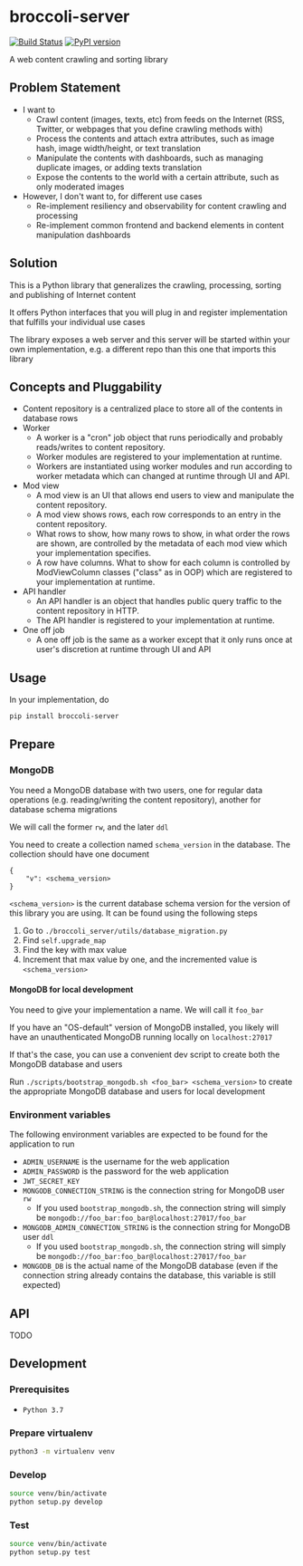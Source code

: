 # broccoli-server
[![Build Status](https://travis-ci.org/k-t-corp/broccoli-server.svg?branch=master)](https://travis-ci.org/k-t-corp/broccoli-server)
[![PyPI version](https://badge.fury.io/py/broccoli-server.svg)](https://badge.fury.io/py/broccoli-server)

A web content crawling and sorting library

## Problem Statement
* I want to
    * Crawl content (images, texts, etc) from feeds on the Internet (RSS, Twitter, or webpages that you define crawling methods with)
    * Process the contents and attach extra attributes, such as image hash, image width/height, or text translation
    * Manipulate the contents with dashboards, such as managing duplicate images, or adding texts translation
    * Expose the contents to the world with a certain attribute, such as only moderated images
* However, I don't want to, for different use cases
    * Re-implement resiliency and observability for content crawling and processing
    * Re-implement common frontend and backend elements in content manipulation dashboards

## Solution
This is a Python library that generalizes the crawling, processing, sorting and publishing of Internet content

It offers Python interfaces that you will plug in and register implementation that fulfills your individual use cases

The library exposes a web server and this server will be started within your own implementation, e.g. a different repo than this one that imports this library

## Concepts and Pluggability
* Content repository is a centralized place to store all of the contents in database rows
* Worker
    * A worker is a "cron" job object that runs periodically and probably reads/writes to content repository.
    * Worker modules are registered to your implementation at runtime.
    * Workers are instantiated using worker modules and run according to worker metadata which can changed at runtime through UI and API.
* Mod view
    * A mod view is an UI that allows end users to view and manipulate the content repository.
    * A mod view shows rows, each row corresponds to an entry in the content repository.
    * What rows to show, how many rows to show, in what order the rows are shown, are controlled by the metadata of each mod view which your implementation specifies.
    * A row have columns. What to show for each column is controlled by ModViewColumn classes ("class" as in OOP) which are registered to your implementation at runtime.
* API handler
    * An API handler is an object that handles public query traffic to the content repository in HTTP.
    * The API handler is registered to your implementation at runtime.
* One off job
    * A one off job is the same as a worker except that it only runs once at user's discretion at runtime through UI and API

## Usage
In your implementation, do

```bash
pip install broccoli-server
```

## Prepare

### MongoDB
You need a MongoDB database with two users, one for regular data operations (e.g. reading/writing the content repository), another for database schema migrations

We will call the former `rw`, and the later `ddl`

You need to create a collection named `schema_version` in the database. The collection should have one document

```
{
    "v": <schema_version>
}
```

`<schema_version>` is the current database schema version for the version of this library you are using. It can be found using the following steps
1. Go to `./broccoli_server/utils/database_migration.py`
2. Find `self.upgrade_map`
3. Find the key with max value
4. Increment that max value by one, and the incremented value is `<schema_version>`

#### MongoDB for local development
You need to give your implementation a name. We will call it `foo_bar`

If you have an "OS-default" version of MongoDB installed, you likely will have an unauthenticated MongoDB running locally on `localhost:27017`

If that's the case, you can use a convenient dev script to create both the MongoDB database and users

Run `./scripts/bootstrap_mongodb.sh <foo_bar> <schema_version>` to create the appropriate MongoDB database and users for local development

### Environment variables
The following environment variables are expected to be found for the application to run
* `ADMIN_USERNAME` is the username for the web application
* `ADMIN_PASSWORD` is the password for the web application
* `JWT_SECRET_KEY`
* `MONGODB_CONNECTION_STRING` is the connection string for MongoDB user `rw`
    * If you used `bootstrap_mongodb.sh`, the connection string will simply be `mongodb://foo_bar:foo_bar@localhost:27017/foo_bar`
* `MONGODB_ADMIN_CONNECTION_STRING` is the connection string for MongoDB user `ddl`
    * If you used `bootstrap_mongodb.sh`, the connection string will simply be `mongodb://foo_bar:foo_bar@localhost:27017/foo_bar`
* `MONGODB_DB` is the actual name of the MongoDB database (even if the connection string already contains the database, this variable is still expected)

## API
TODO

## Development
### Prerequisites
* `Python 3.7`

### Prepare virtualenv
```bash
python3 -m virtualenv venv
```

### Develop
```bash
source venv/bin/activate
python setup.py develop
```

### Test
```bash
source venv/bin/activate
python setup.py test
```
